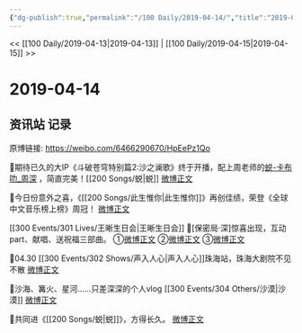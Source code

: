 ```yaml
---
{"dg-publish":true,"permalink":"/100 Daily/2019-04-14/","title":"2019-04-14","created":"2023-03-12T13:58:18.162+08:00","updated":"2023-03-12T13:59:41.985+08:00"}
---
```



<< [[100 Daily/2019-04-13\|2019-04-13]] | [[100 Daily/2019-04-15\|2019-04-15]] >>

# 2019-04-14

## 资讯站 记录

原博链接: https://weibo.com/6466290670/HpEePz1Qo

🌿期待已久的大IP《斗破苍穹特别篇2:沙之澜歌》终于开播，配上周老师的[](https://s.weibo.com/weibo?q=%23%E8%9C%95-%E5%8D%A1%E5%B8%83%E5%8F%BB_%E5%91%A8%E6%B7%B1%5B%E9%9F%B3%E4%B9%90%5D%23)[蜕-卡布叻_周深](http://weibo.com/p/10151501_64783163?from=1FFFF96039&weiboauthoruid=6466290670) ，简直完美！[[200 Songs/蜕\|蜕]]
[微博正文](https://m.weibo.cn/6466290670/4360918249028274)

🌿今日份意外之喜，《[[200 Songs/此生惟你\|此生惟你]]》再创佳绩，荣登《全球中文音乐榜上榜》周冠！
[微博正文](https://m.weibo.cn/6466290670/4360975462809808)

[[300 Events/301 Lives/王晰生日会\|王晰生日会]]
🌿[保密局·深]惊喜出现，互动part、献唱、送祝福三部曲。
①[微博正文](https://m.weibo.cn/6466290670/4361063753472731)
②[微博正文](https://m.weibo.cn/6466290670/4361067490392390)
③[微博正文](https://m.weibo.cn/6466290670/4361070866886346)

🌿04.30 [[300 Events/302 Shows/声入人心\|声入人心]]珠海站，珠海大剧院不见不散
[微博正文](https://m.weibo.cn/6466290670/4361062281314101)

🌿沙海、篝火、星河……只差深深的个人vlog [[300 Events/304 Others/沙漠\|沙漠]]
[微博正文](https://m.weibo.cn/6466290670/4361107360986286)

🌿共同进《[[200 Songs/蜕\|蜕]]》，方得长久。
[微博正文](https://m.weibo.cn/6466290670/4361115385645300)
